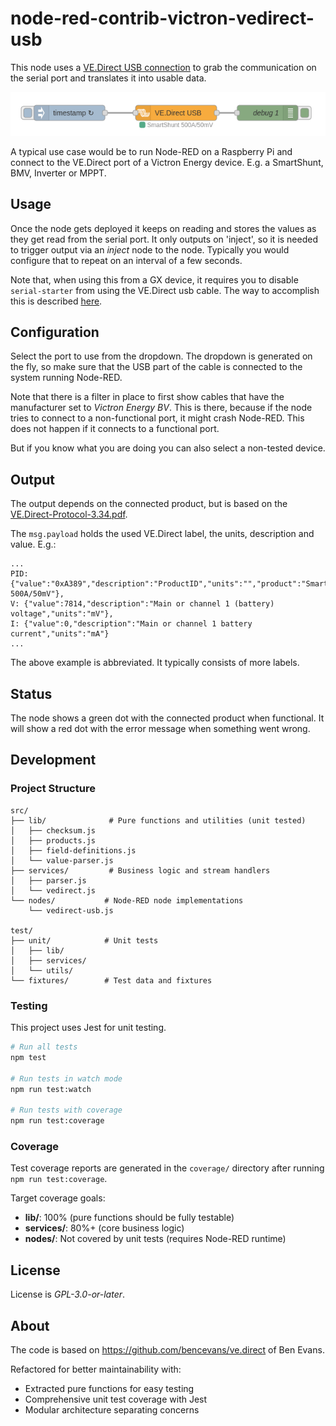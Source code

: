 # node-red-contrib-victron-vedirect-usb

This node uses a [VE.Direct USB connection](https://www.victronenergy.com/accessories/ve-direct-to-usb-interface)
to grab the communication on the serial port and translates it into usable data.

![Example flow](img/example-flow.png)

A typical use case would be to run Node-RED on a Raspberry Pi and
connect to the VE.Direct port of a Victron Energy device. E.g. a
SmartShunt, BMV, Inverter or MPPT.

## Usage

Once the node gets deployed it keeps on reading and stores the values as they
get read from the serial port. It only outputs on 'inject', so it is needed to
trigger output via an _inject_ node to the node. Typically you would configure
that to repeat on an interval of a few seconds.

Note that, when using this from a GX device, it requires you to disable `serial-starter`
from using the VE.Direct usb cable. The way to accomplish this is described
[here](https://github.com/victronenergy/venus/wiki/howto-add-a-driver-to-Venus#howto-make-serial-starter-ignore-certain-usb-types).

## Configuration

Select the port to use from the dropdown. The dropdown is generated on the fly,
so make sure that the USB part of the cable is connected to the system running
Node-RED.

Note that there is a filter in place to first show cables that have the manufacturer
set to _Victron Energy BV_. This is there, because if the node tries to connect to
a non-functional port, it might crash Node-RED. This does not happen if it connects
to a functional port.

But if you know what you are doing you can also select a non-tested device.

## Output

The output depends on the connected product, but is based on the
[VE.Direct-Protocol-3.34.pdf](https://www.victronenergy.com/upload/documents/VE.Direct-Protocol-3.34.pdf).

The `msg.payload` holds the used VE.Direct label, the units, description and value. E.g.:

```
...
PID: {"value":"0xA389","description":"ProductID","units":"","product":"SmartShunt 500A/50mV"},
V: {"value":7814,"description":"Main or channel 1 (battery) voltage","units":"mV"},
I: {"value":0,"description":"Main or channel 1 battery current","units":"mA"}
...
```

The above example is abbreviated. It typically consists of more labels.

## Status

The node shows a green dot with the connected product when functional. It will
show a red dot with the error message when something went wrong.

## Development

### Project Structure

```
src/
├── lib/              # Pure functions and utilities (unit tested)
│   ├── checksum.js
│   ├── products.js
│   ├── field-definitions.js
│   └── value-parser.js
├── services/         # Business logic and stream handlers
│   ├── parser.js
│   └── vedirect.js
└── nodes/           # Node-RED node implementations
    └── vedirect-usb.js

test/
├── unit/            # Unit tests
│   ├── lib/
│   ├── services/
│   └── utils/
└── fixtures/        # Test data and fixtures
```

### Testing

This project uses Jest for unit testing.

```bash
# Run all tests
npm test

# Run tests in watch mode
npm run test:watch

# Run tests with coverage
npm run test:coverage
```

### Coverage

Test coverage reports are generated in the `coverage/` directory after running `npm run test:coverage`.

Target coverage goals:
- **lib/**: 100% (pure functions should be fully testable)
- **services/**: 80%+ (core business logic)
- **nodes/**: Not covered by unit tests (requires Node-RED runtime)

## License

License is _GPL-3.0-or-later_.

## About

The code is based on https://github.com/bencevans/ve.direct of Ben Evans.

Refactored for better maintainability with:
- Extracted pure functions for easy testing
- Comprehensive unit test coverage with Jest
- Modular architecture separating concerns

